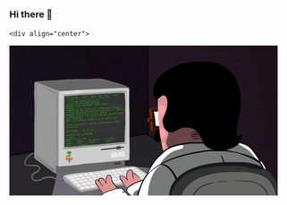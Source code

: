 ### Hi there 👋

  <!-- knock code pictures 敲代码的图片 -->
    <div align="center">
  <img src="https://github.com/once233/once233/blob/main/img/coding.gif" /><br>
 </div>
  <!-- profile logo 个人资料徽标 -->
  <div align="center">
  
  </div>


</div>
